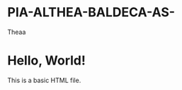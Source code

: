 # PIA-ALTHEA-BALDECA-AS-
Theaa
<!DOCTYPE html>
<html>
<head>
<title>My First Web Page</title>
</head>
<body>
<h1>Hello, World!</h1>
<p>This is a basic HTML file.</p>
</body>
</html>
